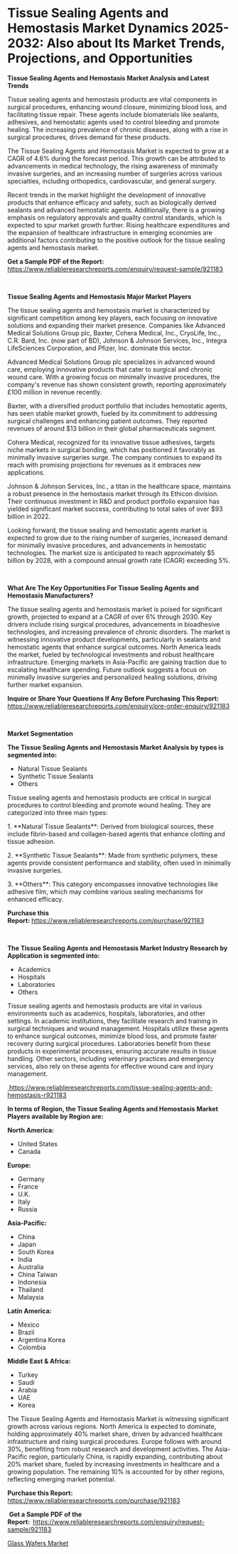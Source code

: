 <p><h1>Tissue Sealing Agents and Hemostasis Market Dynamics 2025-2032: Also about Its Market Trends, Projections, and Opportunities</h1></p><p><strong>Tissue Sealing Agents and Hemostasis Market Analysis and Latest Trends</strong></p>
<p><p>Tissue sealing agents and hemostasis products are vital components in surgical procedures, enhancing wound closure, minimizing blood loss, and facilitating tissue repair. These agents include biomaterials like sealants, adhesives, and hemostatic agents used to control bleeding and promote healing. The increasing prevalence of chronic diseases, along with a rise in surgical procedures, drives demand for these products.</p><p>The Tissue Sealing Agents and Hemostasis Market is expected to grow at a CAGR of 4.6% during the forecast period. This growth can be attributed to advancements in medical technology, the rising awareness of minimally invasive surgeries, and an increasing number of surgeries across various specialties, including orthopedics, cardiovascular, and general surgery. </p><p>Recent trends in the market highlight the development of innovative products that enhance efficacy and safety, such as biologically derived sealants and advanced hemostatic agents. Additionally, there is a growing emphasis on regulatory approvals and quality control standards, which is expected to spur market growth further. Rising healthcare expenditures and the expansion of healthcare infrastructure in emerging economies are additional factors contributing to the positive outlook for the tissue sealing agents and hemostasis market.</p></p>
<p><strong>Get a Sample PDF of the Report:&nbsp;</strong> <a href="https://www.reliableresearchreports.com/enquiry/request-sample/921183?utm_campaign=2286&utm_medium=2&utm_source=Github&utm_content=ia&utm_term=07032025&utm_id=tissue-sealing-agents-and-hemostasis">https://www.reliableresearchreports.com/enquiry/request-sample/921183</a></p>
<p>&nbsp;</p>
<p><strong>Tissue Sealing Agents and Hemostasis Major Market Players</strong></p>
<p><p>The tissue sealing agents and hemostasis market is characterized by significant competition among key players, each focusing on innovative solutions and expanding their market presence. Companies like Advanced Medical Solutions Group plc, Baxter, Cohera Medical, Inc., CryoLife, Inc., C.R. Bard, Inc. (now part of BD), Johnson & Johnson Services, Inc., Integra LifeSciences Corporation, and Pfizer, Inc. dominate this sector.</p><p>Advanced Medical Solutions Group plc specializes in advanced wound care, employing innovative products that cater to surgical and chronic wound care. With a growing focus on minimally invasive procedures, the company's revenue has shown consistent growth, reporting approximately £100 million in revenue recently.</p><p>Baxter, with a diversified product portfolio that includes hemostatic agents, has seen stable market growth, fueled by its commitment to addressing surgical challenges and enhancing patient outcomes. They reported revenues of around $13 billion in their global pharmaceuticals segment.</p><p>Cohera Medical, recognized for its innovative tissue adhesives, targets niche markets in surgical bonding, which has positioned it favorably as minimally invasive surgeries surge. The company continues to expand its reach with promising projections for revenues as it embraces new applications.</p><p>Johnson & Johnson Services, Inc., a titan in the healthcare space, maintains a robust presence in the hemostasis market through its Ethicon division. Their continuous investment in R&D and product portfolio expansion has yielded significant market success, contributing to total sales of over $93 billion in 2022.</p><p>Looking forward, the tissue sealing and hemostatic agents market is expected to grow due to the rising number of surgeries, increased demand for minimally invasive procedures, and advancements in hemostatic technologies. The market size is anticipated to reach approximately $5 billion by 2028, with a compound annual growth rate (CAGR) exceeding 5%.</p></p>
<p>&nbsp;</p>
<p><strong>What Are The Key Opportunities For Tissue Sealing Agents and Hemostasis Manufacturers?</strong></p>
<p><p>The tissue sealing agents and hemostasis market is poised for significant growth, projected to expand at a CAGR of over 6% through 2030. Key drivers include rising surgical procedures, advancements in bioadhesive technologies, and increasing prevalence of chronic disorders. The market is witnessing innovative product developments, particularly in sealants and hemostatic agents that enhance surgical outcomes. North America leads the market, fueled by technological investments and robust healthcare infrastructure. Emerging markets in Asia-Pacific are gaining traction due to escalating healthcare spending. Future outlook suggests a focus on minimally invasive surgeries and personalized healing solutions, driving further market expansion.</p></p>
<p><strong>Inquire or Share Your Questions If Any Before Purchasing This Report:</strong> <a href="https://www.reliableresearchreports.com/enquiry/pre-order-enquiry/921183?utm_campaign=2286&utm_medium=2&utm_source=Github&utm_content=ia&utm_term=07032025&utm_id=tissue-sealing-agents-and-hemostasis">https://www.reliableresearchreports.com/enquiry/pre-order-enquiry/921183</a></p>
<p>&nbsp;</p>
<p><strong>Market Segmentation</strong></p>
<p><strong>The Tissue Sealing Agents and Hemostasis Market Analysis by types is segmented into:</strong></p>
<p><ul><li>Natural Tissue Sealants</li><li>Synthetic Tissue Sealants</li><li>Others</li></ul></p>
<p><p>Tissue sealing agents and hemostasis products are critical in surgical procedures to control bleeding and promote wound healing. They are categorized into three main types: </p><p>1. **Natural Tissue Sealants**: Derived from biological sources, these include fibrin-based and collagen-based agents that enhance clotting and tissue adhesion.</p><p>   </p><p>2. **Synthetic Tissue Sealants**: Made from synthetic polymers, these agents provide consistent performance and stability, often used in minimally invasive surgeries.</p><p>3. **Others**: This category encompasses innovative technologies like adhesive film, which may combine various sealing mechanisms for enhanced efficacy.</p></p>
<p><strong>Purchase this Report:&nbsp;</strong><a href="https://www.reliableresearchreports.com/purchase/921183?utm_campaign=2286&utm_medium=2&utm_source=Github&utm_content=ia&utm_term=07032025&utm_id=tissue-sealing-agents-and-hemostasis">https://www.reliableresearchreports.com/purchase/921183</a></p>
<p>&nbsp;</p>
<p><strong>The Tissue Sealing Agents and Hemostasis Market Industry Research by Application is segmented into:</strong></p>
<p><ul><li>Academics</li><li>Hospitals</li><li>Laboratories</li><li>Others</li></ul></p>
<p><p>Tissue sealing agents and hemostasis products are vital in various environments such as academics, hospitals, laboratories, and other settings. In academic institutions, they facilitate research and training in surgical techniques and wound management. Hospitals utilize these agents to enhance surgical outcomes, minimize blood loss, and promote faster recovery during surgical procedures. Laboratories benefit from these products in experimental processes, ensuring accurate results in tissue handling. Other sectors, including veterinary practices and emergency services, also rely on these agents for effective wound care and injury management.</p></p>
<p><a href="https://www.reliableresearchreports.com/tissue-sealing-agents-and-hemostasis-r921183?utm_campaign=2286&utm_medium=2&utm_source=Github&utm_content=ia&utm_term=07032025&utm_id=tissue-sealing-agents-and-hemostasis">&nbsp;https://www.reliableresearchreports.com/tissue-sealing-agents-and-hemostasis-r921183</a></p>
<p><strong>In terms of Region, the Tissue Sealing Agents and Hemostasis Market Players available by Region are:</strong></p>
<p>
    <p> <strong> North America: </strong>
        <ul>
            <li>United States</li>
            <li>Canada</li>
        </ul>
        </p> 
    <p> <strong> Europe: </strong>
        <ul>
            <li>Germany</li>
            <li>France</li>
            <li>U.K.</li>
            <li>Italy</li>
            <li>Russia</li>
        </ul>
        </p> 
    <p> <strong> Asia-Pacific: </strong>
        <ul>
            <li>China</li>
            <li>Japan</li>
            <li>South Korea</li>
            <li>India</li>
            <li>Australia</li>
            <li>China Taiwan</li>
            <li>Indonesia</li>
            <li>Thailand</li>
            <li>Malaysia</li>
        </ul>
        </p> 
    <p> <strong> Latin America: </strong>
        <ul>
            <li>Mexico</li>
            <li>Brazil</li>
            <li>Argentina Korea</li>
            <li>Colombia</li>
        </ul>
        </p> 
    <p> <strong> Middle East & Africa: </strong>
        <ul>
            <li>Turkey</li>
            <li>Saudi</li>
            <li>Arabia</li>
            <li>UAE</li>
            <li>Korea</li>
        </ul>
    </p>
    </p>
<p><p>The Tissue Sealing Agents and Hemostasis Market is witnessing significant growth across various regions. North America is expected to dominate, holding approximately 40% market share, driven by advanced healthcare infrastructure and rising surgical procedures. Europe follows with around 30%, benefiting from robust research and development activities. The Asia-Pacific region, particularly China, is rapidly expanding, contributing about 20% market share, fueled by increasing investments in healthcare and a growing population. The remaining 10% is accounted for by other regions, reflecting emerging market potential.</p></p>
<p><strong>Purchase this Report: </strong><a href="https://www.reliableresearchreports.com/purchase/921183?utm_campaign=2286&utm_medium=2&utm_source=Github&utm_content=ia&utm_term=07032025&utm_id=tissue-sealing-agents-and-hemostasis">https://www.reliableresearchreports.com/purchase/921183</a></p>
<p>&nbsp;<strong>Get a Sample PDF of the Report:&nbsp;&nbsp;</strong><a href="https://www.reliableresearchreports.com/enquiry/request-sample/921183?utm_campaign=2286&utm_medium=2&utm_source=Github&utm_content=ia&utm_term=07032025&utm_id=tissue-sealing-agents-and-hemostasis">https://www.reliableresearchreports.com/enquiry/request-sample/921183</a></p>
<p><strong></strong></p>
<p><p><a href="https://github.com/stillsfloria19981/Market-Research-Report-List-1/blob/main/glass-wafers-market.md?utm_campaign=2286&utm_medium=2&utm_source=Github&utm_content=ia&utm_term=07032025&utm_id=tissue-sealing-agents-and-hemostasis">Glass Wafers Market</a></p></p>